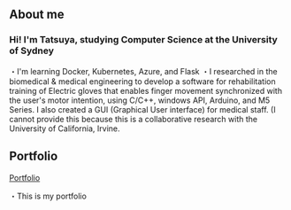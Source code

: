 ## About me
### Hi! I'm Tatsuya, studying Computer Science at the University of Sydney
・I'm learning Docker, Kubernetes, Azure, and Flask
・I researched in the biomedical & medical engineering to develop a software for rehabilitation training of Electric gloves that enables finger movement synchronized with the user's motor intention, using C/C++, windows API, Arduino, and M5 Series. I also created a GUI (Graphical User interface) for medical staff. (I cannot provide this because this is a collaborative research with the University of California, Irvine.

## Portfolio
[Portfolio](https://tatsuya-naka.github.io/profile/)

・This is my portfolio
